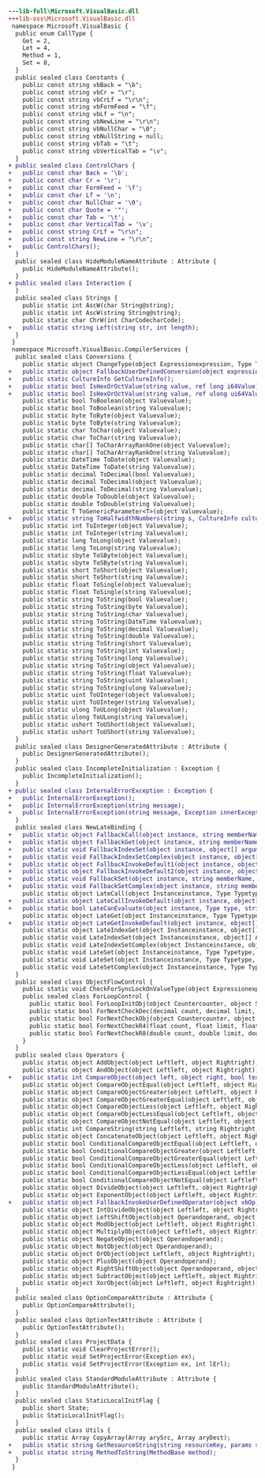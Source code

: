 ﻿```diff
---lib-full\Microsoft.VisualBasic.dll
+++lib-oss\Microsoft.VisualBasic.dll
 namespace Microsoft.VisualBasic {
  public enum CallType {
    Get = 2,
    Let = 4,
    Method = 1,
    Set = 8,
  }
  public sealed class Constants {
    public const string vbBack = "\b";
    public const string vbCr = "\r";
    public const string vbCrLf = "\r\n";
    public const string vbFormFeed = "\f";
    public const string vbLf = "\n";
    public const string vbNewLine = "\r\n";
    public const string vbNullChar = "\0";
    public const string vbNullString = null;
    public const string vbTab = "\t";
    public const string vbVerticalTab = "\v";
  }
+ public sealed class ControlChars {
+   public const char Back = '\b';
+   public const char Cr = '\r';
+   public const char FormFeed = '\f';
+   public const char Lf = '\n';
+   public const char NullChar = '\0';
+   public const char Quote = '"';
+   public const char Tab = '\t';
+   public const char VerticalTab = '\v';
+   public const string CrLf = "\r\n";
+   public const string NewLine = "\r\n";
+   public ControlChars();
  }
  public sealed class HideModuleNameAttribute : Attribute {
    public HideModuleNameAttribute();
  }
+ public sealed class Interaction {
  }
  public sealed class Strings {
    public static int AscW(char String@string);
    public static int AscW(string String@string);
    public static char ChrW(int CharCodecharCode);
+   public static string Left(string str, int length);
  }
 }
 namespace Microsoft.VisualBasic.CompilerServices {
  public sealed class Conversions {
    public static object ChangeType(object Expressionexpression, Type TargetTypetargetType);
+   public static object FallbackUserDefinedConversion(object expression, Type targetType);
+   public static CultureInfo GetCultureInfo();
+   public static bool IsHexOrOctValue(string value, ref long i64Value);
+   public static bool IsHexOrOctValue(string value, ref ulong ui64Value);
    public static bool ToBoolean(object Valuevalue);
    public static bool ToBoolean(string Valuevalue);
    public static byte ToByte(object Valuevalue);
    public static byte ToByte(string Valuevalue);
    public static char ToChar(object Valuevalue);
    public static char ToChar(string Valuevalue);
    public static char[] ToCharArrayRankOne(object Valuevalue);
    public static char[] ToCharArrayRankOne(string Valuevalue);
    public static DateTime ToDate(object Valuevalue);
    public static DateTime ToDate(string Valuevalue);
    public static decimal ToDecimal(bool Valuevalue);
    public static decimal ToDecimal(object Valuevalue);
    public static decimal ToDecimal(string Valuevalue);
    public static double ToDouble(object Valuevalue);
    public static double ToDouble(string Valuevalue);
    public static T ToGenericParameter<T>(object Valuevalue);
+   public static string ToHalfwidthNumbers(string s, CultureInfo culture);
    public static int ToInteger(object Valuevalue);
    public static int ToInteger(string Valuevalue);
    public static long ToLong(object Valuevalue);
    public static long ToLong(string Valuevalue);
    public static sbyte ToSByte(object Valuevalue);
    public static sbyte ToSByte(string Valuevalue);
    public static short ToShort(object Valuevalue);
    public static short ToShort(string Valuevalue);
    public static float ToSingle(object Valuevalue);
    public static float ToSingle(string Valuevalue);
    public static string ToString(bool Valuevalue);
    public static string ToString(byte Valuevalue);
    public static string ToString(char Valuevalue);
    public static string ToString(DateTime Valuevalue);
    public static string ToString(decimal Valuevalue);
    public static string ToString(double Valuevalue);
    public static string ToString(short Valuevalue);
    public static string ToString(int Valuevalue);
    public static string ToString(long Valuevalue);
    public static string ToString(object Valuevalue);
    public static string ToString(float Valuevalue);
    public static string ToString(uint Valuevalue);
    public static string ToString(ulong Valuevalue);
    public static uint ToUInteger(object Valuevalue);
    public static uint ToUInteger(string Valuevalue);
    public static ulong ToULong(object Valuevalue);
    public static ulong ToULong(string Valuevalue);
    public static ushort ToUShort(object Valuevalue);
    public static ushort ToUShort(string Valuevalue);
  }
  public sealed class DesignerGeneratedAttribute : Attribute {
    public DesignerGeneratedAttribute();
  }
  public sealed class IncompleteInitialization : Exception {
    public IncompleteInitialization();
  }
+ public sealed class InternalErrorException : Exception {
+   public InternalErrorException();
+   public InternalErrorException(string message);
+   public InternalErrorException(string message, Exception innerException);
  }
  public sealed class NewLateBinding {
+   public static object FallbackCall(object instance, string memberName, object[] arguments, string[] argumentNames, bool ignoreReturn);
+   public static object FallbackGet(object instance, string memberName, object[] arguments, string[] argumentNames);
+   public static void FallbackIndexSet(object instance, object[] arguments, string[] argumentNames);
+   public static void FallbackIndexSetComplex(object instance, object[] arguments, string[] argumentNames, bool optimisticSet, bool rValueBase);
+   public static object FallbackInvokeDefault1(object instance, object[] arguments, string[] argumentNames, bool reportErrors);
+   public static object FallbackInvokeDefault2(object instance, object[] arguments, string[] argumentNames, bool reportErrors);
+   public static void FallbackSet(object instance, string memberName, object[] arguments);
+   public static void FallbackSetComplex(object instance, string memberName, object[] arguments, bool optimisticSet, bool rValueBase);
    public static object LateCall(object Instanceinstance, Type Typetype, string MemberNamememberName, object[] Argumentsarguments, string[] ArgumentNamesargumentNames, Type[] TypeArgumentstypeArguments, bool[] CopyBackcopyBack, bool IgnoreReturnignoreReturn);
+   public static object LateCallInvokeDefault(object instance, object[] arguments, string[] argumentNames, bool reportErrors);
+   public static bool LateCanEvaluate(object instance, Type type, string memberName, object[] arguments, bool allowFunctionEvaluation, bool allowPropertyEvaluation);
    public static object LateGet(object Instanceinstance, Type Typetype, string MemberNamememberName, object[] Argumentsarguments, string[] ArgumentNamesargumentNames, Type[] TypeArgumentstypeArguments, bool[] CopyBackcopyBack);
+   public static object LateGetInvokeDefault(object instance, object[] arguments, string[] argumentNames, bool reportErrors);
    public static object LateIndexGet(object Instanceinstance, object[] Argumentsarguments, string[] ArgumentNamesargumentNames);
    public static void LateIndexSet(object Instanceinstance, object[] Argumentsarguments, string[] ArgumentNamesargumentNames);
    public static void LateIndexSetComplex(object Instanceinstance, object[] Argumentsarguments, string[] ArgumentNamesargumentNames, bool OptimisticSetoptimisticSet, bool RValueBaserValueBase);
    public static void LateSet(object Instanceinstance, Type Typetype, string MemberNamememberName, object[] Argumentsarguments, string[] ArgumentNamesargumentNames, Type[] TypeArgumentstypeArguments);
    public static void LateSet(object Instanceinstance, Type Typetype, string MemberNamememberName, object[] Argumentsarguments, string[] ArgumentNamesargumentNames, Type[] TypeArgumentstypeArguments, bool OptimisticSetoptimisticSet, bool RValueBaserValueBase, CallType CallTypecallType);
    public static void LateSetComplex(object Instanceinstance, Type Typetype, string MemberNamememberName, object[] Argumentsarguments, string[] ArgumentNamesargumentNames, Type[] TypeArgumentstypeArguments, bool OptimisticSetoptimisticSet, bool RValueBaserValueBase);
  }
  public sealed class ObjectFlowControl {
    public static void CheckForSyncLockOnValueType(object Expressionexpression);
    public sealed class ForLoopControl {
      public static bool ForLoopInitObj(object Countercounter, object Startstart, object Limitlimit, object StepValuestepValue, ref object LoopForResultloopForResult, ref object CounterResultcounterResult);
      public static bool ForNextCheckDec(decimal count, decimal limit, decimal StepValuestepValue);
      public static bool ForNextCheckObj(object Countercounter, object LoopObjloopObj, ref object CounterResultcounterResult);
      public static bool ForNextCheckR4(float count, float limit, float StepValuestepValue);
      public static bool ForNextCheckR8(double count, double limit, double StepValuestepValue);
    }
  }
  public sealed class Operators {
    public static object AddObject(object Leftleft, object Rightright);
    public static object AndObject(object Leftleft, object Rightright);
+   public static int CompareObject(object left, object right, bool textCompare);
    public static object CompareObjectEqual(object Leftleft, object Rightright, bool TextComparetextCompare);
    public static object CompareObjectGreater(object Leftleft, object Rightright, bool TextComparetextCompare);
    public static object CompareObjectGreaterEqual(object Leftleft, object Rightright, bool TextComparetextCompare);
    public static object CompareObjectLess(object Leftleft, object Rightright, bool TextComparetextCompare);
    public static object CompareObjectLessEqual(object Leftleft, object Rightright, bool TextComparetextCompare);
    public static object CompareObjectNotEqual(object Leftleft, object Rightright, bool TextComparetextCompare);
    public static int CompareString(string Leftleft, string Rightright, bool TextComparetextCompare);
    public static object ConcatenateObject(object Leftleft, object Rightright);
    public static bool ConditionalCompareObjectEqual(object Leftleft, object Rightright, bool TextComparetextCompare);
    public static bool ConditionalCompareObjectGreater(object Leftleft, object Rightright, bool TextComparetextCompare);
    public static bool ConditionalCompareObjectGreaterEqual(object Leftleft, object Rightright, bool TextComparetextCompare);
    public static bool ConditionalCompareObjectLess(object Leftleft, object Rightright, bool TextComparetextCompare);
    public static bool ConditionalCompareObjectLessEqual(object Leftleft, object Rightright, bool TextComparetextCompare);
    public static bool ConditionalCompareObjectNotEqual(object Leftleft, object Rightright, bool TextComparetextCompare);
    public static object DivideObject(object Leftleft, object Rightright);
    public static object ExponentObject(object Leftleft, object Rightright);
+   public static object FallbackInvokeUserDefinedOperator(object vbOp, object[] arguments);
    public static object IntDivideObject(object Leftleft, object Rightright);
    public static object LeftShiftObject(object Operandoperand, object Amountamount);
    public static object ModObject(object Leftleft, object Rightright);
    public static object MultiplyObject(object Leftleft, object Rightright);
    public static object NegateObject(object Operandoperand);
    public static object NotObject(object Operandoperand);
    public static object OrObject(object Leftleft, object Rightright);
    public static object PlusObject(object Operandoperand);
    public static object RightShiftObject(object Operandoperand, object Amountamount);
    public static object SubtractObject(object Leftleft, object Rightright);
    public static object XorObject(object Leftleft, object Rightright);
  }
  public sealed class OptionCompareAttribute : Attribute {
    public OptionCompareAttribute();
  }
  public sealed class OptionTextAttribute : Attribute {
    public OptionTextAttribute();
  }
  public sealed class ProjectData {
    public static void ClearProjectError();
    public static void SetProjectError(Exception ex);
    public static void SetProjectError(Exception ex, int lErl);
  }
  public sealed class StandardModuleAttribute : Attribute {
    public StandardModuleAttribute();
  }
  public sealed class StaticLocalInitFlag {
    public short State;
    public StaticLocalInitFlag();
  }
  public sealed class Utils {
    public static Array CopyArray(Array arySrc, Array aryDest);
+   public static string GetResourceString(string resourceKey, params string[] args);
+   public static string MethodToString(MethodBase method);
  }
 }
```
